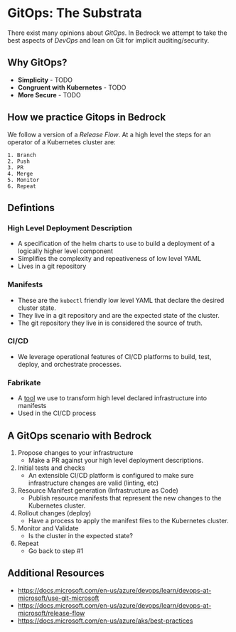 # GitOps: The Substrata 

There exist many opinions about _GitOps_. In Bedrock we attempt to take the best aspects of _DevOps_ and lean on Git for implicit auditing/security. 

## Why GitOps?

+ **Simplicity** - TODO
+ **Congruent with Kubernetes** - TODO
+ **More Secure** - TODO

## How we practice Gitops in Bedrock
We follow a version of a _Release Flow_. At a high level the steps for an operator of a Kubernetes cluster are:

    1. Branch
    2. Push
    3. PR
    4. Merge
    5. Monitor
    6. Repeat

## Defintions

### High Level Deployment Description
+ A specification of the helm charts to use to build a deployment of a logically higher level component
+ Simplifies the complexity and repeativeness of low level YAML
+ Lives in a git repository

### Manifests
+ These are the `kubectl` friendly low level YAML that declare the desired cluster state. 
+ They live in a git repository and are the expected state of the cluster. 
+ The git repository they live in is considered the source of truth. 

### CI/CD
+ We leverage operational features of CI/CD platforms to build, test, deploy, and orchestrate processes. 

### Fabrikate
+ A [tool]() we use to transform high level declared infrastructure into manifests 
+ Used in the CI/CD process

## A GitOps scenario with Bedrock

1. Propose changes to your infrastructure
	+ Make a PR against your high level deployment descriptions.
2. Initial tests and checks 
	+ An extensible CI/CD platform is configured to make sure infrastructure changes are valid (linting, etc)
3. Resource Manifest generation (Infrastructure as Code)
	+ Publish resource manifests that represent the new changes to the Kubernetes cluster.
4. Rollout changes (deploy)
	+ Have a process to apply the manifest files to the Kubernetes cluster.
5. Monitor and Validate
	+ Is the cluster in the expected state?
6. Repeat
    + Go back to step #1

## Additional Resources
+ https://docs.microsoft.com/en-us/azure/devops/learn/devops-at-microsoft/use-git-microsoft
+ https://docs.microsoft.com/en-us/azure/devops/learn/devops-at-microsoft/release-flow
+ https://docs.microsoft.com/en-us/azure/aks/best-practices